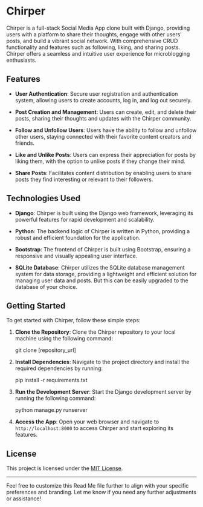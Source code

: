 # Chirper

Chirper is a full-stack Social Media App clone built with Django, providing users with a platform to share their thoughts, engage with other users' posts, and build a vibrant social network. With comprehensive CRUD functionality and features such as following, liking, and sharing posts. Chirper offers a seamless and intuitive user experience for microblogging enthusiasts.

## Features

- **User Authentication**: Secure user registration and authentication system, allowing users to create accounts, log in, and log out securely.

- **Post Creation and Management**: Users can create, edit, and delete their posts, sharing their thoughts and updates with the Chirper community.

- **Follow and Unfollow Users**: Users have the ability to follow and unfollow other users, staying connected with their favorite content creators and friends.

- **Like and Unlike Posts**: Users can express their appreciation for posts by liking them, with the option to unlike posts if they change their mind.

- **Share Posts**: Facilitates content distribution by enabling users to share posts they find interesting or relevant to their followers.

## Technologies Used

- **Django**: Chirper is built using the Django web framework, leveraging its powerful features for rapid development and scalability.

- **Python**: The backend logic of Chirper is written in Python, providing a robust and efficient foundation for the application.

- **Bootstrap**: The frontend of Chirper is built using Bootstrap, ensuring a responsive and visually appealing user interface.

- **SQLite Database**: Chirper utilizes the SQLite database management system for data storage, providing a lightweight and efficient solution for managing user data and posts. But this can be easily upgraded to the database of your choice.

## Getting Started

To get started with Chirper, follow these simple steps:

1. **Clone the Repository**: Clone the Chirper repository to your local machine using the following command:

   git clone [repository_url]
  
2. **Install Dependencies**: Navigate to the project directory and install the required dependencies by running:

   pip install -r requirements.txt

3. **Run the Development Server**: Start the Django development server by running the following command:

   python manage.py runserver

4. **Access the App**: Open your web browser and navigate to `http://localhost:8000` to access Chirper and start exploring its features.


## License

This project is licensed under the [MIT License](LICENSE).

---

Feel free to customize this Read Me file further to align with your specific preferences and branding. Let me know if you need any further adjustments or assistance!
